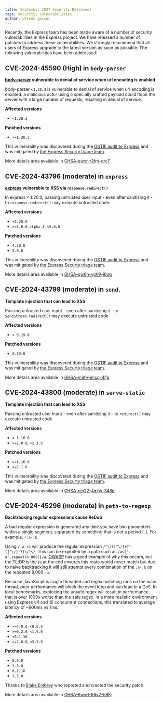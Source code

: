 ```yaml
---
title: September 2024 Security Releases! 
tags: security, vulnerabilities
author: Ulises gascón
---
```


Recently, the Express team has been made aware of a number of security vulnerabilities in the Express project.  We have released a number of patches to address these vulnerabilities.  We strongly recommend that all users of Express upgrade to the latest version as soon as possible.  The following vulnerabilities have been addressed:


## CVE-2024-45590 (High) in `body-parser`

**[body-parser](https://www.npmjs.com/package/body-parser) vulnerable to denial of service when url encoding is enabled**

body-parser `<1.20.3` is vulnerable to denial of service when url encoding is enabled. a malicious actor using a specially crafted payload could flood the server with a large number of requests, resulting in denial of service.


**Affected versions**
- `<1.20.3`

**Patched versions**
- `>=1.20.3`

This vulnerability was discovered during the [OSTIF audit to Express](https://github.com/expressjs/security-wg/issues/6) and was mitigated by [the Express Securty triage team](https://github.com/expressjs/security-wg?tab=readme-ov-file#security-triage-team).

More details area available in [GHSA-qwcr-r2fm-qrc7](https://github.com/expressjs/body-parser/security/advisories/GHSA-qwcr-r2fm-qrc7)



## CVE-2024-43796 (moderate) in `express`

**[express](https://www.npmjs.com/package/express) vulnerable to XSS via `response.redirect()`**

In express <4.20.0, passing untrusted user input - even after sanitizing it - to `response.redirect()` may execute untrusted code.

**Affected versions**
- `<4.20.0`
- `>=5.0.0-alpha.1`, `<5.0.0`

**Patched versions**
- `4.20.0`
- `5.0.0`


This vulnerability was discovered during the [OSTIF audit to Express](https://github.com/expressjs/security-wg/issues/6) and was mitigated by [the Express Securty triage team](https://github.com/expressjs/security-wg?tab=readme-ov-file#security-triage-team).

More details area available in [GHSA-qw6h-vgh9-j6wx](https://github.com/expressjs/express/security/advisories/GHSA-qw6h-vgh9-j6wx)


## CVE-2024-43799 (moderate) in `send`.

**Template injection that can lead to XSS**

Passing untrusted user input - even after sanitizing it - to `SendStream.redirect()` may execute untrusted code


**Affected versions**
- `< 0.19.0`

**Patched versions**
- `0.19.0`

This vulnerability was discovered during the [OSTIF audit to Express](https://github.com/expressjs/security-wg/issues/6) and was mitigated by [the Express Securty triage team](https://github.com/expressjs/security-wg?tab=readme-ov-file#security-triage-team).

More details area available in [GHSA-m6fv-jmcg-4jfg](https://github.com/pillarjs/send/security/advisories/GHSA-m6fv-jmcg-4jfg)


## CVE-2024-43800 (moderate) in `serve-static`

**Template injection that can lead to XSS**

Passing untrusted user input - even after sanitizing it - to `redirect()` may execute untrusted code

**Affected versions** 
- `< 1.16.0`
- `>=2.0.0`, `<2.1.0`

**Patched versions**
- `>=1.16.0`
- `>=2.1.0`

This vulnerability was discovered during the [OSTIF audit to Express](https://github.com/expressjs/security-wg/issues/6) and was mitigated by [the Express Securty triage team](https://github.com/expressjs/security-wg?tab=readme-ov-file#security-triage-team).

More details area available in [GHSA-cm22-4g7w-348p](https://github.com/expressjs/serve-static/security/advisories/GHSA-cm22-4g7w-348p)


## CVE-2024-45296 (moderate) in `path-to-regexp`

**Backtracking regular expressions cause ReDoS**

A bad regular expression is generated any time you have two parameters within a single segment, separated by something that is not a period (`.`). For example, `/:a-:b`.


Using `/:a-:b` will produce the regular expression `/^\/([^\/]+?)-([^\/]+?)\/?$/`. This can be exploited by a path such as `/a${'-a'.repeat(8_000)}/a`. [OWASP](https://owasp.org/www-community/attacks/Regular_expression_Denial_of_Service_-_ReDoS) has a good example of why this occurs, but the TL;DR is the /a at the end ensures this route would never match but due to naive backtracking it will still attempt every combination of the `:a-:b` on the repeated 8,000 `-a`.

Because JavaScript is single threaded and regex matching runs on the main thread, poor performance will block the event loop and can lead to a DoS. In local benchmarks, exploiting the unsafe regex will result in performance that is over 1000x worse than the safe regex. In a more realistic environment using Express v4 and 10 concurrent connections, this translated to average latency of ~600ms vs 1ms.

**Affected versions**
- `>=4.0.0`, `<8.0.0`
- `>=0.2.0`, `<1.9.0`
- `<0.1.10`
- `>=2.0.0`, `<3.3.0`


**Patched versions**
- `8.0.0`
- `1.9.0`
- `0.1.10`
- `3.3.0`


Thanks to [Blake Embrey](https://github.com/blakeembrey) who reported and created the security patch.


More details area available in [GHSA-9wv6-86v2-598j](https://github.com/pillarjs/path-to-regexp/security/advisories/GHSA-9wv6-86v2-598j)

